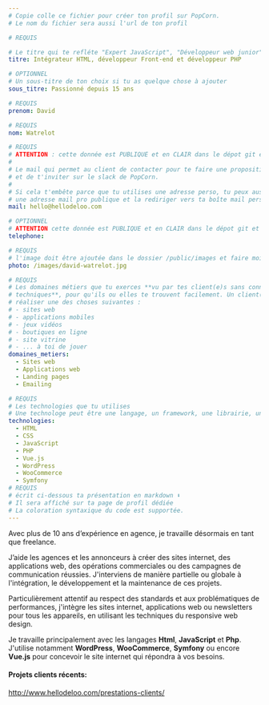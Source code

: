 ```yaml
---
# Copie colle ce fichier pour créer ton profil sur PopCorn.
# Le nom du fichier sera aussi l'url de ton profil

# REQUIS

# Le titre qui te refléte "Expert JavaScript", "Développeur web junior"
titre: Intégrateur HTML, développeur Front-end et développeur PHP

# OPTIONNEL
# Un sous-titre de ton choix si tu as quelque chose à ajouter
sous_titre: Passionné depuis 15 ans

# REQUIS
prenom: David

# REQUIS
nom: Watrelot

# REQUIS
# ATTENTION : cette donnée est PUBLIQUE et en CLAIR dans le dépot git et sur le site
#
# Le mail qui permet au client de contacter pour te faire une proposition de projet
# et de t'inviter sur le slack de PopCorn.
#
# Si cela t'embête parce que tu utilises une adresse perso, tu peux aussi te créer
# une adresse mail pro publique et la rediriger vers ta boîte mail perso
mail: hello@hellodeloo.com

# OPTIONNEL
# ATTENTION cette donnée est PUBLIQUE et en CLAIR dans le dépot git et sur le site
telephone:

# REQUIS
# l'image doit être ajoutée dans le dossier /public/images et faire moins de 100ko ! Sa hauteur affichée sur le site sera de 300px, elle s'adaptera comme elle peut au responsive avec du css.
photo: /images/david-watrelot.jpg

# REQUIS
# Les domaines métiers que tu exerces **vu par tes client(e)s sans connaissances
# techniques**, pour qu'ils ou elles te trouvent facilement. Un client(e) veut par exemple
# réaliser une des choses suivantes :
# - sites web
# - applications mobiles
# - jeux vidéos
# - boutiques en ligne
# - site vitrine
# - ... à toi de jouer
domaines_metiers:
  - Sites web
  - Applications web
  - Landing pages
  - Emailing

# REQUIS
# Les technologies que tu utilises
# Une technologe peut être une langage, un framework, une librairie, un CMS ...
technologies:
  - HTML
  - CSS
  - JavaScript
  - PHP
  - Vue.js
  - WordPress
  - WooCommerce
  - Symfony
# REQUIS
# écrit ci-dessous ta présentation en markdown ⬇️
# Il sera affiché sur ta page de profil dédiée
# La coloration syntaxique du code est supportée.
---
```


Avec plus de 10 ans d’expérience en agence, je travaille désormais en tant que freelance.

J’aide les agences et les annonceurs à créer des sites internet, des applications web, des opérations commerciales ou des campagnes de communication réussies. J'interviens de manière partielle ou globale à l'intégration, le développement et la maintenance de ces projets.

Particulièrement attentif au respect des standards et aux problématiques de performances, j'intègre les sites internet, applications web ou newsletters pour tous les appareils, en utilisant les techniques du responsive web design.

Je travaille principalement avec les langages **Html**, **JavaScript** et **Php**.
J'utilise notamment **WordPress**, **WooCommerce**, **Symfony** ou encore **Vue.js** pour concevoir le site internet qui répondra à vos besoins.

#### Projets clients récents:

http://www.hellodeloo.com/prestations-clients/
